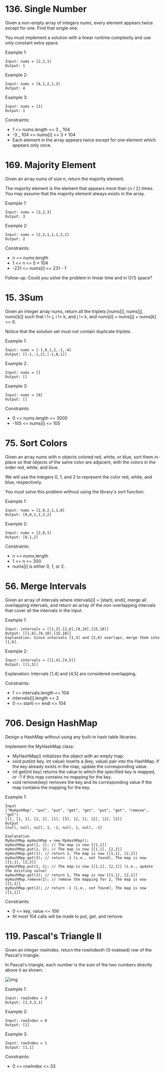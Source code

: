 # 136. Single Number

Given a non-empty array of integers nums, every element appears twice except for one. Find that single one.

You must implement a solution with a linear runtime complexity and use only constant extra space.

Example 1:

```
Input: nums = [2,2,1]
Output: 1
```

Example 2:

```
Input: nums = [4,1,2,1,2]
Output: 4
```

Example 3:

```
Input: nums = [1]
Output: 1
```

Constraints:

- 1 <= nums.length <= 3 \_ 104
- -3 \_ 104 <= nums[i] <= 3 \* 104
- Each element in the array appears twice except for one element which appears only once.

# 169. Majority Element

Given an array nums of size n, return the majority element.

The majority element is the element that appears more than ⌊n / 2⌋ times. You may assume that the majority element always exists in the array.

Example 1:

```
Input: nums = [3,2,3]
Output: 3
```

Example 2:

```
Input: nums = [2,2,1,1,1,2,2]
Output: 2
```

Constraints:

- n == nums.length
- 1 <= n <= 5 \* 104
- -231 <= nums[i] <= 231 - 1

Follow-up: Could you solve the problem in linear time and in O(1) space?

# 15. 3Sum

Given an integer array nums, return all the triplets [nums[i], nums[j], nums[k]] such that i != j, i != k, and j != k, and nums[i] + nums[j] + nums[k] == 0.

Notice that the solution set must not contain duplicate triplets.

Example 1:

```
Input: nums = [-1,0,1,2,-1,-4]
Output: [[-1,-1,2],[-1,0,1]]
```

Example 2:

```
Input: nums = []
Output: []
```

Example 3:

```
Input: nums = [0]
Output: []
```

Constraints:

- 0 <= nums.length <= 3000
- -105 <= nums[i] <= 105

# 75. Sort Colors

Given an array nums with n objects colored red, white, or blue, sort them in-place so that objects of the same color are adjacent, with the colors in the order red, white, and blue.

We will use the integers 0, 1, and 2 to represent the color red, white, and blue, respectively.

You must solve this problem without using the library's sort function.

Example 1:

```
Input: nums = [2,0,2,1,1,0]
Output: [0,0,1,1,2,2]
```

Example 2:

```
Input: nums = [2,0,1]
Output: [0,1,2]
```

Constraints:

- n == nums.length
- 1 <= n <= 300
- nums[i] is either 0, 1, or 2.

# 56. Merge Intervals

Given an array of intervals where intervals[i] = [starti, endi], merge all overlapping intervals, and return an array of the non-overlapping intervals that cover all the intervals in the input.

Example 1:

```
Input: intervals = [[1,3],[2,6],[8,10],[15,18]]
Output: [[1,6],[8,10],[15,18]]
Explanation: Since intervals [1,3] and [2,6] overlaps, merge them into [1,6].
```

Example 2:

```
Input: intervals = [[1,4],[4,5]]
Output: [[1,5]]
```

Explanation: Intervals [1,4] and [4,5] are considered overlapping.

Constraints:

- 1 <= intervals.length <= 104
- intervals[i].length == 2
- 0 <= starti <= endi <= 104

# 706. Design HashMap

Design a HashMap without using any built-in hash table libraries.

Implement the MyHashMap class:

- MyHashMap() initializes the object with an empty map.
- void put(int key, int value) inserts a (key, value) pair into the HashMap. If the key already exists in the map, update the corresponding value.
- int get(int key) returns the value to which the specified key is mapped, or -1 if this map contains no mapping for the key.
- void remove(key) removes the key and its corresponding value if the map contains the mapping for the key.

Example 1:

```
Input
["MyHashMap", "put", "put", "get", "get", "put", "get", "remove", "get"]
[[], [1, 1], [2, 2], [1], [3], [2, 1], [2], [2], [2]]
Output
[null, null, null, 1, -1, null, 1, null, -1]

Explanation
MyHashMap myHashMap = new MyHashMap();
myHashMap.put(1, 1); // The map is now [[1,1]]
myHashMap.put(2, 2); // The map is now [[1,1], [2,2]]
myHashMap.get(1); // return 1, The map is now [[1,1], [2,2]]
myHashMap.get(3); // return -1 (i.e., not found), The map is now [[1,1], [2,2]]
myHashMap.put(2, 1); // The map is now [[1,1], [2,1]] (i.e., update the existing value)
myHashMap.get(2); // return 1, The map is now [[1,1], [2,1]]
myHashMap.remove(2); // remove the mapping for 2, The map is now [[1,1]]
myHashMap.get(2); // return -1 (i.e., not found), The map is now [[1,1]]
```

Constraints:

- 0 <= key, value <= 106
- At most 104 calls will be made to put, get, and remove.

# 119. Pascal's Triangle II

Given an integer rowIndex, return the rowIndexth (0-indexed) row of the Pascal's triangle.

In Pascal's triangle, each number is the sum of the two numbers directly above it as shown:

![img](https://upload.wikimedia.org/wikipedia/commons/0/0d/PascalTriangleAnimated2.gif)

Example 1:

```
Input: rowIndex = 3
Output: [1,3,3,1]
```

Example 2:

```
Input: rowIndex = 0
Output: [1]
```

Example 3:

```
Input: rowIndex = 1
Output: [1,1]
```

Constraints:

- 0 <= rowIndex <= 33
